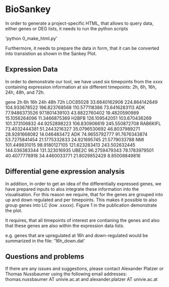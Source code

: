 # BioSankey

In order to generate a project-specific HTML, that allows to query data, either genes or
DEG lists, it needs to run the python scripts

'python 0_make_html.py' 

Furthermore, it needs to prepare the data in form, that it can be converted into transistion as
shown in the Sankey Plot.

## Expression Data

In order to demonstrate our tool, we have used six timepoints from the xxxx containing expression information
at six different timepoints: 2h, 6h, 16h, 24h, 48h, and 72h.

gene 2h 6h 16h 24h 48h 72h
LOC85028 33.6640162906 224.864142649 104.933678522 196.823768568 110.577118386 73.6416283113
ADK 77.9486373526 97.1801439103 43.8822760402 19.4820590989 15.1056264096 11.3466875369
H2BFB 126.109542051 103.670436269 101.373106832 44.9252898223 106.830906619 245.550872708
RAB6KIFL 73.4032444381 51.2443216327 35.0796530692 46.8037989271 28.9281668082 14.046483472
ADK 74.9655792777 91.7676343874 53.7275841454 21.1775332833 24.921695745 21.5779033788
NMI 101.449831015 98.9180127105 121.623283413 243.502632445 144.036383344 131.323016935
UBE2C 96.2759479343 78.1783979501 40.4077778918 34.4460033771 21.8029852429 8.85008849816

## Differential gene expression analysis

In addition, in order to get an idea of the differentially expressed genes, we have prepared inputs
to alos integrate these information into the visualisation.
For this reason we require, that for the genes are grouped into up and down regulated and per timepoints.
This makes it possible to also group genes into LC (low .xxxxx).
Figure 1 in the publication demonstrate the plot.

It requires, that all timepoints of interest are contianing the genes and also that these genes are also within
the expression data lists.

e.g. genes that are upregulated at 16h and down-regulated would be summarized in the file: '16h_down.dat'

## Questions and problems

If there are any issues and suggestions, please contact Alexander Platzer or Thomas Nussbaumer using the following
email addresses: thomas.nussbaumer AT univie.ac.at and alexander.platzer AT univie.ac.at

